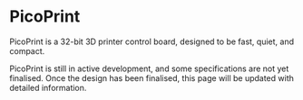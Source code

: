 # PicoPrint

PicoPrint is a 32-bit 3D printer control board, designed to be fast, quiet, and compact.

PicoPrint is still in active development, and some specifications are not yet finalised. Once the design has been finalised, this page will be updated with detailed information.
